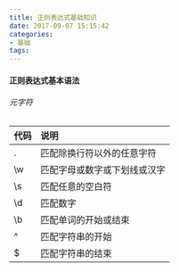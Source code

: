 ```yaml
---
title: 正则表达式基础知识
date: 2017-09-07 15:15:42
categories: 
- 基础
tags:
---
```


#### 正则表达式基本语法


###### 元字符

| 代码          | 说明           |
| ------------- |:-------------|
|.|匹配除换行符以外的任意字符|
|\w|匹配字母或数字或下划线或汉字|
|\s|匹配任意的空白符|
|\d|匹配数字|
|\b|匹配单词的开始或结束|
|^|匹配字符串的开始|
|$|匹配字符串的结束|
